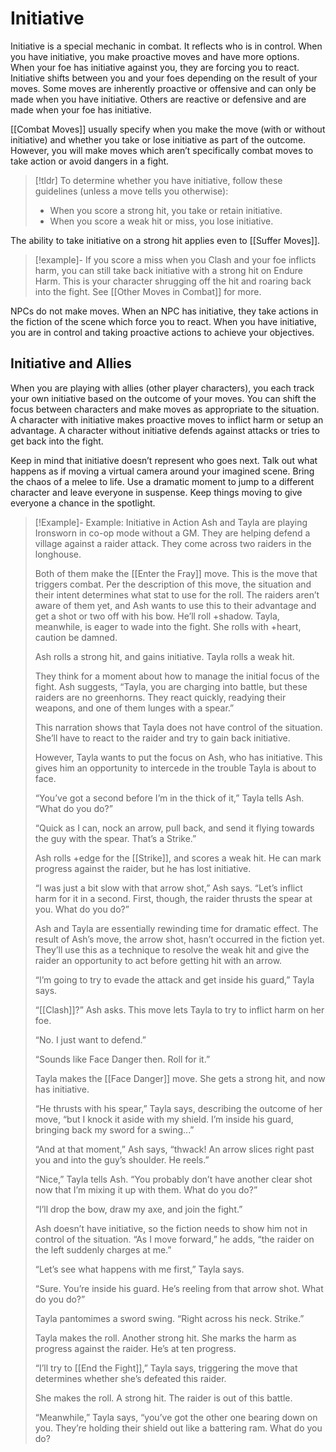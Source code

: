# Initiative
Initiative is a special mechanic in combat. It reflects who is in control. When you have initiative, you make proactive moves and have more options. When your foe has initiative against you, they are forcing you to react. Initiative shifts between you and your foes depending on the result of your moves. Some moves are inherently proactive or offensive and can only be made when you have initiative. Others are reactive or defensive and are made when your foe has initiative.

[[Combat Moves]] usually specify when you make the move (with or without initiative) and whether you take or lose initiative as part of the outcome. However, you will make moves which aren’t specifically combat moves to take action or avoid dangers in a fight. 

>[!tldr] To determine whether you have initiative, follow these guidelines (unless a move tells you otherwise):
>- When you score a strong hit, you take or retain initiative.
>- When you score a weak hit or miss, you lose initiative.

The ability to take initiative on a strong hit applies even to [[Suffer Moves]]. 

>[!example]-
>If you score a miss when you Clash and your foe inflicts harm, you can still take back initiative with a strong hit on Endure Harm. This is your character shrugging off the hit and roaring back into the fight. See [[Other Moves in Combat]] for more.

NPCs do not make moves. When an NPC has initiative, they take actions in the fiction of the scene which force you to react. When you have initiative, you are in control and taking proactive actions to achieve your objectives.

## Initiative and Allies
When you are playing with allies (other player characters), you each track your own initiative based on the outcome of your moves. You can shift the focus between characters and make moves as appropriate to the situation. A character with initiative makes proactive moves to inflict harm or setup an advantage. A character without initiative defends against attacks or tries to get back into the fight.

Keep in mind that initiative doesn’t represent who goes next. Talk out what happens as if moving a virtual camera around your imagined scene. Bring the chaos of a melee to life. Use a dramatic moment to jump to a different character and leave everyone in suspense. Keep things moving to give everyone a chance in the spotlight.

> [!Example]- Example: Initiative in Action
> Ash and Tayla are playing Ironsworn in co-op mode without a GM. They are helping defend a village against a raider attack. They come across two raiders in the longhouse. 
> 
> Both of them make the [[Enter the Fray]] move. This is the move that triggers combat. Per the description of this move, the situation and their intent determines what stat to use for the roll. The raiders aren’t aware of them yet, and Ash wants to use this to their advantage and get a shot or two off with his bow. He’ll roll +shadow. Tayla, meanwhile, is eager to wade into the fight. She rolls with +heart, caution be damned. 
> 
> Ash rolls a strong hit, and gains initiative. Tayla rolls a weak hit. 
> 
> They think for a moment about how to manage the initial focus of the fight. Ash suggests, “Tayla, you are charging into battle, but these raiders are no greenhorns. They react quickly, readying their weapons, and one of them lunges with a spear.” 
> 
> This narration shows that Tayla does not have control of the situation. She’ll have to react to the raider and try to gain back initiative. 
> 
> However, Tayla wants to put the focus on Ash, who has initiative. This gives him an opportunity to intercede in the trouble Tayla is about to face. 
> 
> “You’ve got a second before I’m in the thick of it,” Tayla tells Ash. “What do you do?” 
> 
> “Quick as I can, nock an arrow, pull back, and send it flying towards the guy with the spear. That’s a Strike.” 
> 
> Ash rolls +edge for the [[Strike]], and scores a weak hit. He can mark progress against the raider, but he has lost initiative. 
> 
> “I was just a bit slow with that arrow shot,” Ash says. “Let’s inflict harm for it in a second. First, though, the raider thrusts the spear at you. What do you do?” 
> 
> Ash and Tayla are essentially rewinding time for dramatic effect. The result of Ash’s move, the arrow shot, hasn’t occurred in the fiction yet. They’ll use this as a technique to resolve the weak hit and give the raider an opportunity to act before getting hit with an arrow.
> 
> “I’m going to try to evade the attack and get inside his guard,” Tayla says. 
> 
> “[[Clash]]?” Ash asks. This move lets Tayla to try to inflict harm on her foe. 
> 
> “No. I just want to defend.” 
> 
> “Sounds like Face Danger then. Roll for it.” 
> 
> Tayla makes the [[Face Danger]] move. She gets a strong hit, and now has initiative. 
> 
> “He thrusts with his spear,” Tayla says, describing the outcome of her move, “but I knock it aside with my shield. I’m inside his guard, bringing back my sword for a swing...” 
> 
> “And at that moment,” Ash says, “thwack! An arrow slices right past you and into the guy’s shoulder. He reels.” 
> 
> “Nice,” Tayla tells Ash. “You probably don’t have another clear shot now that I’m mixing it up with them. What do you do?” 
> 
> “I’ll drop the bow, draw my axe, and join the fight.” 
> 
> Ash doesn’t have initiative, so the fiction needs to show him not in control of the situation. “As I move forward,” he adds, “the raider on the left suddenly charges at me.” 
> 
> “Let’s see what happens with me first,” Tayla says.
> 
> “Sure. You’re inside his guard. He’s reeling from that arrow shot. What do you do?” 
> 
> Tayla pantomimes a sword swing. “Right across his neck. Strike.” 
> 
> Tayla makes the roll. Another strong hit. She marks the harm as progress against the raider. He’s at ten progress. 
> 
> “I’ll try to [[End the Fight]],” Tayla says, triggering the move that determines whether she’s defeated this raider. 
> 
> She makes the roll. A strong hit. The raider is out of this battle. 
> 
> “Meanwhile,” Tayla says, “you’ve got the other one bearing down on you. They’re holding their shield out like a battering ram. What do you do?

